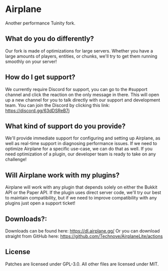 # Airplane

Another performance Tuinity fork.

## What do you do differently?
Our fork is made of optimizations for large servers. Whether you have a large amounts of players, entities, or chunks, we'll try to get them running smoothly on your server!

## How do I get support?
We currently require Discord for support, you can go to the #support channel and click the reaction on the only message in there. This will open up a new channel for you to talk directly with our support and development team. You can join the Discord by clicking this link: https://discord.gg/63dDSReB7j

## What kind of support do you provide?
We'll provide immediate support for configuring and setting up Airplane, as well as real-time support in diagnosing performance issues. If we need to optimize Airplane for a specific use-case, we can do that as well. If you need optimization of a plugin, our developer team is ready to take on any challenge!

## Will Airplane work with my plugins?
Airplane will work with any plugin that depends solely on either the Bukkit API or the Paper API. If the plugin uses direct server code, we'll try our best to maintain compatibility, but if we need to improve compatibility with any plugins just open a support ticket!

## Downloads?:
Downloads can be found here:
https://dl.airplane.gg/
Or you can download straight from GitHub here: 
https://github.com/Technove/AirplaneLite/actions

## License
Patches are licensed under GPL-3.0.
All other files are licensed under MIT.
